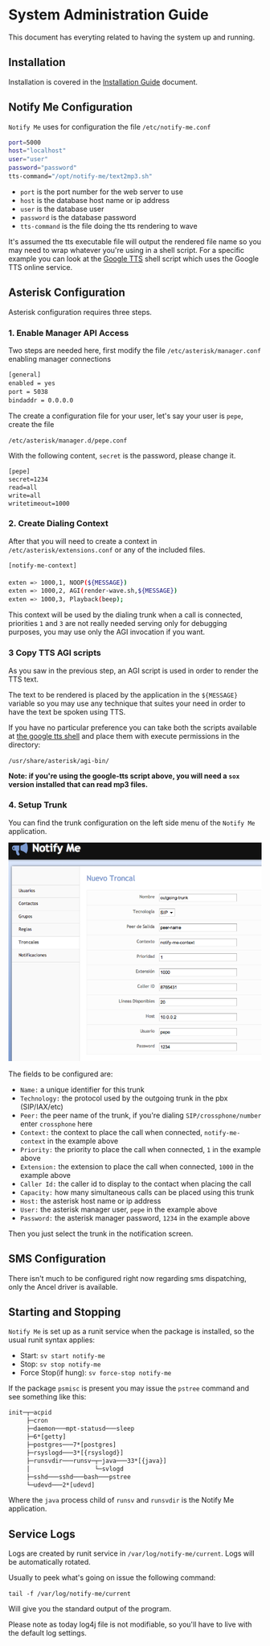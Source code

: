 # System Administration Guide

This document has everyting related to having the system up and running.

## Installation

Installation is covered in the [Installation Guide][1] document.

## Notify Me Configuration

`Notify Me` uses for configuration the file `/etc/notify-me.conf`

```bash
port=5000
host="localhost"
user="user"
password="password"
tts-command="/opt/notify-me/text2mp3.sh"
```

* `port` is the port number for the web server to use
* `host` is the database host name or ip address
* `user` is the database user
* `password` is the database password
* `tts-command` is the file doing the tts rendering to wave

It's assumed the tts executable file will output the rendered file name so you may need to wrap whatever you're using in a shell script. For a specific example you can look at the [Google TTS][2] shell script which uses the Google TTS online service.

## Asterisk Configuration

Asterisk configuration requires three steps.

### 1. Enable Manager API Access

Two steps are needed here, first modify the file `/etc/asterisk/manager.conf` enabling manager connections

```bash
[general]
enabled = yes
port = 5038
bindaddr = 0.0.0.0
```

The create a configuration file for your user, let's say your user is `pepe`, create the file

`/etc/asterisk/manager.d/pepe.conf`

With the following content, `secret` is the password, please change it.

```
[pepe]
secret=1234
read=all
write=all
writetimeout=1000
```

### 2. Create Dialing Context

After that you will need to create a context in `/etc/asterisk/extensions.conf` or any of the included files.

```bash
[notify-me-context]

exten => 1000,1, NOOP(${MESSAGE})
exten => 1000,2, AGI(render-wave.sh,${MESSAGE})
exten => 1000,3, Playback(beep);
```

This context will be used by the dialing trunk when a call is connected, priorities `1` and `3` are not really needed serving only for debugging purposes, you may use only the AGI invocation if you want.

### 3 Copy TTS AGI scripts

As you saw in the previous step, an AGI script is used in order to render the TTS text.

The text to be rendered is placed by the application in the `${MESSAGE}` variable so you may use any technique that suites your need in order to have the text be spoken using TTS.

If you have no particular preference you can take both the scripts available at [the google tts shell][2] and place them with execute permissions in the directory:

`/usr/share/asterisk/agi-bin/`

**Note: if you're using the google-tts script above, you will need a `sox` version installed that can read mp3 files.**

### 4. Setup Trunk

You can find the trunk configuration on the left side menu of the `Notify Me` application.

![Trunk Configuration](images/trunk.png?raw=true)

The fields to be configured are:

* `Name:` a unique identifier for this trunk
* `Technology:` the protocol used by the outgoing trunk in the pbx (SIP/IAX/etc)
* `Peer:` the peer name of the trunk, if you're dialing `SIP/crossphone/number` enter `crossphone` here
* `Context:` the context to place the call when connected, `notify-me-context` in the example above
* `Priority:` the priority to place the call when connected, `1` in the example above
* `Extension:` the extension to place the call when connected, `1000` in the example above
* `Caller Id:` the caller id to display to the contact when placing the call
* `Capacity:` how many simultaneous calls can be placed using this trunk
* `Host:` the asterisk host name or ip address
* `User:` the asterisk manager user, `pepe` in the example above
* `Password:` the asterisk manager password, `1234` in the example above

Then you just select the trunk in the notification screen.

## SMS Configuration

There isn't much to be configured right now regarding sms dispatching, only the Ancel driver is available.

## Starting and Stopping

`Notify Me` is set up as a runit service when the package is installed, so the usual runit syntax applies:

* Start:
`sv start notify-me`
* Stop:
`sv stop notify-me`
* Force Stop(if hung):
`sv force-stop notify-me`

If the package `psmisc` is present you may issue the `pstree` command and see something like this:

```
init─┬─acpid
     ├─cron
     ├─daemon───mpt-statusd───sleep
     ├─6*[getty]
     ├─postgres───7*[postgres]
     ├─rsyslogd───3*[{rsyslogd}]
     ├─runsvdir───runsv─┬─java───33*[{java}]
     │                  └─svlogd
     ├─sshd───sshd───bash───pstree
     └─udevd───2*[udevd]
```

Where the `java` process child of `runsv` and `runsvdir` is the Notify Me application.

## Service Logs

Logs are created by runit service in `/var/log/notify-me/current`. Logs will be automatically rotated.

Usually to peek what's going on issue the following command:

`tail -f /var/log/notify-me/current`

Will give you the standard output of the program.

Please note as today log4j file is not modifiable, so you'll have to live with the default log settings.

[1]: installation-guide.md
[2]: https://github.com/guilespi/google-tts